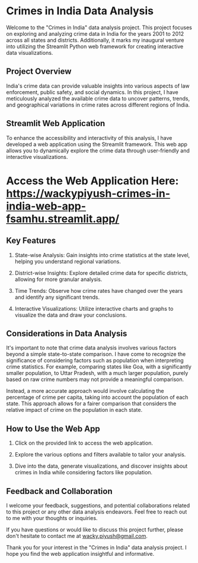 # Crimes in India Data Analysis
Welcome to the "Crimes in India" data analysis project. This project focuses on exploring and analyzing crime data in India for the years 2001 to 2012 across all states and districts. Additionally, it marks my inaugural venture into utilizing the Streamlit Python web framework for creating interactive data visualizations.

## Project Overview
India's crime data can provide valuable insights into various aspects of law enforcement, public safety, and social dynamics. In this project, I have meticulously analyzed the available crime data to uncover patterns, trends, and geographical variations in crime rates across different regions of India.

## Streamlit Web Application
To enhance the accessibility and interactivity of this analysis, I have developed a web application using the Streamlit framework. This web app allows you to dynamically explore the crime data through user-friendly and interactive visualizations.

# Access the Web Application Here: https://wackypiyush-crimes-in-india-web-app-fsamhu.streamlit.app/


## Key Features
1. State-wise Analysis: Gain insights into crime statistics at the state level, helping you understand regional variations.

2. District-wise Insights: Explore detailed crime data for specific districts, allowing for more granular analysis.

3. Time Trends: Observe how crime rates have changed over the years and identify any significant trends.

4. Interactive Visualizations: Utilize interactive charts and graphs to visualize the data and draw your conclusions.

## Considerations in Data Analysis
It's important to note that crime data analysis involves various factors beyond a simple state-to-state comparison. I have come to recognize the significance of considering factors such as population when interpreting crime statistics. For example, comparing states like Goa, with a significantly smaller population, to Uttar Pradesh, with a much larger population, purely based on raw crime numbers may not provide a meaningful comparison.

Instead, a more accurate approach would involve calculating the percentage of crime per capita, taking into account the population of each state. This approach allows for a fairer comparison that considers the relative impact of crime on the population in each state.

## How to Use the Web App
1. Click on the provided link to access the web application.

2. Explore the various options and filters available to tailor your analysis.

3. Dive into the data, generate visualizations, and discover insights about crimes in India while considering factors like population.

## Feedback and Collaboration
I welcome your feedback, suggestions, and potential collaborations related to this project or any other data analysis endeavors. Feel free to reach out to me with your thoughts or inquiries.

If you have questions or would like to discuss this project further, please don't hesitate to contact me at wacky.piyush@gmail.com.

Thank you for your interest in the "Crimes in India" data analysis project. I hope you find the web application insightful and informative.
